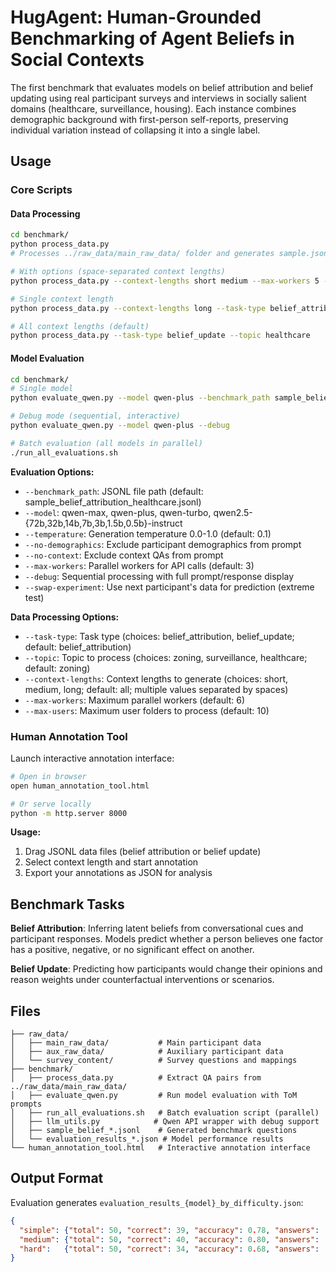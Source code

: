 # HugAgent: Human-Grounded Benchmarking of Agent Beliefs in Social Contexts

The first benchmark that evaluates models on belief attribution and belief updating using real participant surveys and interviews in socially salient domains (healthcare, surveillance, housing). Each instance combines demographic background with first-person self-reports, preserving individual variation instead of collapsing it into a single label.

## Usage

### Core Scripts

#### Data Processing
```bash
cd benchmark/
python process_data.py
# Processes ../raw_data/main_raw_data/ folder and generates sample.jsonl

# With options (space-separated context lengths)
python process_data.py --context-lengths short medium --max-workers 5 --max-users 20

# Single context length
python process_data.py --context-lengths long --task-type belief_attribution --topic zoning

# All context lengths (default)
python process_data.py --task-type belief_update --topic healthcare
```

#### Model Evaluation  
```bash
cd benchmark/
# Single model
python evaluate_qwen.py --model qwen-plus --benchmark_path sample_belief_attribution_healthcare.jsonl

# Debug mode (sequential, interactive)
python evaluate_qwen.py --model qwen-plus --debug

# Batch evaluation (all models in parallel)
./run_all_evaluations.sh
```

**Evaluation Options:**
- `--benchmark_path`: JSONL file path (default: sample_belief_attribution_healthcare.jsonl)
- `--model`: qwen-max, qwen-plus, qwen-turbo, qwen2.5-{72b,32b,14b,7b,3b,1.5b,0.5b}-instruct
- `--temperature`: Generation temperature 0.0-1.0 (default: 0.1)
- `--no-demographics`: Exclude participant demographics from prompt
- `--no-context`: Exclude context QAs from prompt  
- `--max-workers`: Parallel workers for API calls (default: 3)
- `--debug`: Sequential processing with full prompt/response display
- `--swap-experiment`: Use next participant's data for prediction (extreme test)

**Data Processing Options:**
- `--task-type`: Task type (choices: belief_attribution, belief_update; default: belief_attribution)
- `--topic`: Topic to process (choices: zoning, surveillance, healthcare; default: zoning)
- `--context-lengths`: Context lengths to generate (choices: short, medium, long; default: all; multiple values separated by spaces)
- `--max-workers`: Maximum parallel workers (default: 6)
- `--max-users`: Maximum user folders to process (default: 10)

### Human Annotation Tool

Launch interactive annotation interface:
```bash
# Open in browser
open human_annotation_tool.html

# Or serve locally
python -m http.server 8000
```

**Usage:**
1. Drag JSONL data files (belief attribution or belief update)
2. Select context length and start annotation
3. Export your annotations as JSON for analysis

## Benchmark Tasks

**Belief Attribution**: Inferring latent beliefs from conversational cues and participant responses. Models predict whether a person believes one factor has a positive, negative, or no significant effect on another.

**Belief Update**: Predicting how participants would change their opinions and reason weights under counterfactual interventions or scenarios.

## Files

```
├── raw_data/
│   ├── main_raw_data/           # Main participant data
│   ├── aux_raw_data/            # Auxiliary participant data  
│   └── survey_content/          # Survey questions and mappings
├── benchmark/
│   ├── process_data.py          # Extract QA pairs from ../raw_data/main_raw_data/
│   ├── evaluate_qwen.py         # Run model evaluation with ToM prompts
│   ├── run_all_evaluations.sh   # Batch evaluation script (parallel)
│   ├── llm_utils.py            # Qwen API wrapper with debug support
│   ├── sample_belief_*.jsonl    # Generated benchmark questions
│   └── evaluation_results_*.json # Model performance results
└── human_annotation_tool.html   # Interactive annotation interface
```

## Output Format

Evaluation generates `evaluation_results_{model}_by_difficulty.json`:
```json
{
  "simple": {"total": 50, "correct": 39, "accuracy": 0.78, "answers": [...]},
  "medium": {"total": 50, "correct": 40, "accuracy": 0.80, "answers": [...]},
  "hard":   {"total": 50, "correct": 34, "accuracy": 0.68, "answers": [...]}
}
```